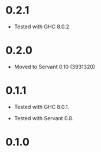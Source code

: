 # 0.2.1

- Tested with GHC 8.0.2.

# 0.2.0

- Moved to Servant 0.10 (3931320)

# 0.1.1

- Tested with GHC 8.0.1.

- Tested with Servant 0.8.

# 0.1.0
